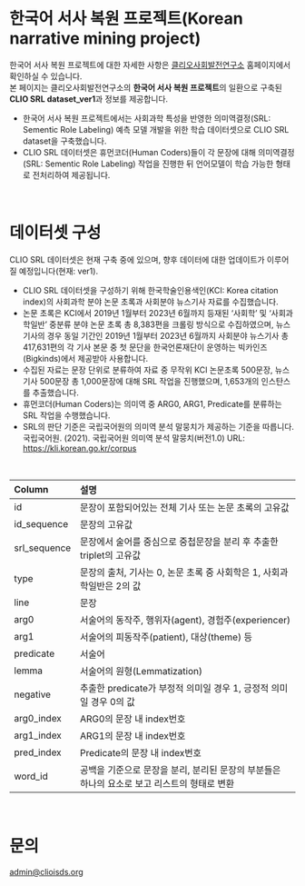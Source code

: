 # 한국어 서사 복원 프로젝트(Korean narrative mining project)
한국어 서사 복원 프로젝트에 대한 자세한 사항은 [클리오사회발전연구소](https://sites.google.com/clioisds.org/clioisds/research/narrative-mining) 홈페이지에서 확인하실 수 있습니다. 
<br>본 페이지는 클리오사회발전연구소의 **한국어 서사 복원 프로젝트**의 일환으로 구축된 **CLIO SRL dataset_ver1**과 정보를 제공합니다.
* 한국어 서사 복원 프로젝트에서는 사회과학 특성을 반영한 의미역결정(SRL: Sementic Role Labeling) 예측 모델 개발을 위한 학습 데이터셋으로 CLIO SRL dataset을 구축했습니다.
* CLIO SRL 데이터셋은 휴먼코더(Human Coders)들이 각 문장에 대해 의미역결정(SRL: Sementic Role Labeling) 작업을 진행한 뒤 언어모델이 학습 가능한 형태로 전처리하여 제공됩니다.
<br>

# 데이터셋 구성
CLIO SRL 데이터셋은 현재 구축 중에 있으며, 향후 데이터에 대한 업데이트가 이루어질 예정입니다(현재: ver1).
* CLIO SRL 데이터셋을 구성하기 위해 한국학술인용색인(KCI: Korea citation index)의 사회과학 분야 논문 초록과 사회분야 뉴스기사 자료를 수집했습니다.
* 논문 초록은 KCI에서 2019년 1월부터 2023년 6월까지 등재된 ‘사회학’ 및 ‘사회과학일반’ 중분류 분야 논문 초록 총 8,383편을 크롤링 방식으로 수집하였으며, 뉴스기사의 경우 동일 기간인 2019년 1월부터 2023년 6월까지 사회분야 뉴스기사 총 417,631편의 각 기사 본문 중 첫 문단을 한국언론재단이 운영하는 빅카인즈(Bigkinds)에서 제공받아 사용합니다. 
* 수집된 자료는 문장 단위로 분류하여 자료 중 무작위 KCI 논문초록 500문장, 뉴스기사 500문장 총 1,000문장에 대해 SRL 작업을 진행했으며, 1,653개의 인스탄스를 추출했습니다.
* 휴먼코더(Human Coders)는 의미역 중 ARG0, ARG1, Predicate를 분류하는 SRL 작업을 수행했습니다.
* SRL의 판단 기준은 국립국어원의 의미역 분석 말뭉치가 제공하는 기준을 따릅니다.
  <br>국립국어원. (2021). 국립국어원 의미역 분석 말뭉치(버전1.0) URL: https://kli.korean.go.kr/corpus
<br>

|Column|설명|
|:---|:---|
|id|문장이 포함되어있는 전체 기사 또는 논문 초록의 고유값|
|id_sequence|문장의 고유값|
|srl_sequence|문장에서 술어를 중심으로 중첩문장을 분리 후 추출한 triplet의 고유값|
|type|문장의 출처, 기사는 0, 논문 초록 중 사회학은 1, 사회과학일반은 2의 값|
|line|문장|
|arg0|서술어의 동작주, 행위자(agent), 경험주(experiencer)|
|arg1|서술어의 피동작주(patient), 대상(theme) 등|
|predicate|서술어|
|lemma|서술어의 원형(Lemmatization)|
|negative|추출한 predicate가 부정적 의미일 경우 1, 긍정적 의미일 경우 0의 값|
|arg0_index|ARG0의 문장 내 index번호|
|arg1_index|ARG1의 문장 내 index번호|
pred_index|Predicate의 문장 내 index번호|
|word_id|공백을 기준으로 문장을 분리, 분리된 문장의 부분들은 하나의 요소로 보고 리스트의 형태로 변환|
<br>

# 문의
admin@clioisds.org


  
